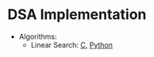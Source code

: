 # DSA Implementation

- Algorithms: 
    - Linear Search: [C](dsa-c/algorithms/linear-search.c), [Python](dsa-py/algorithms/linear-search.py)